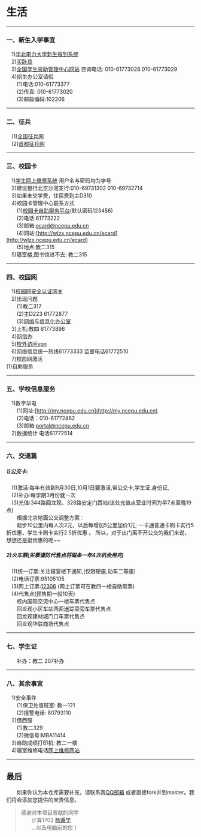 # 生活
---
### 一、新生入学事宜
&emsp;1)[华北电力大学新生报到系统](http://yingxin.ncepu.edu.cn)<br>
&emsp;2)[买卧具](http://www.ilecu.com)<br>
&emsp;3)[全国学生资助管理中心网站](http://www.xszz.cee.edu.cn)  咨询电话: 010-61773028  010-61773029<br>
&emsp;4)招生办公室请假<br>
&emsp;&emsp;(1)电话:010-61773377<br>
&emsp;&emsp;(2)传真: 010-61773020<br>
&emsp;&emsp;(3)邮政编码:102206<br>

---
### 二、征兵
&emsp;(1)[全国征兵网](http://www.gfbzb.gov.cn)<br>
&emsp;(2)[首都征兵网](http://www.bjzbb.com)<br>

---
### 三、校园卡
&emsp;1)[学生网上缴费系统](http://202.204.74.160:806/)   用户名与密码均为学号<br>
&emsp;2)建设银行北京沙河支行:010-69731302   010-69732714<br>
&emsp;3)如果未交学费，住宿费到主D310<br>
&emsp;4)校园卡管理中心联系方式<br>
&emsp;&emsp;(1)[校园卡自助服务平台](http://ecard.ncepu.edu.cn)(默认密码123456)<br>
&emsp;&emsp;(2)电话:61773222<br>
&emsp;&emsp;(3)邮箱:[ecard@ncepu.edu.cn](mailto:ecard@ncepu.edu.cn)<br>
&emsp;&emsp;(4)网站:[http://wlzx.ncepu.edu.cn/ecard](http://wlzx.ncepu.edu.cn/ecard) <br>
&emsp;&emsp;(5)地点:教二315<br>
&emsp;5)寝室楼,图书馆进不去: 教二315<br>

---
###  四、校园网
&emsp;1)[校园网安全认证网关](http://self.ncepu.edu.cn)<br>
&emsp;2)出现问题<br>
&emsp;&emsp;(1)教二317<br>
&emsp;&emsp;(2)主D223 61772877<br>
&emsp;&emsp;(3)[网络与信息化办公室](http://its.ncepu.edu.cn/index.htm)<br>
&emsp;3)上机:教四  61773896<br>
&emsp;4)[网信办](http://its.ncepu.edu.cn)<br>
&emsp;5)[校外访问vpn](https://vpn.ncepu.edu.cn)<br>
&emsp;6)网络信息统一热线61773333 监督电话61772510<br>
&emsp;7)校园网激活<br>
    (1)自助服务

---
### 五、学校信息服务
&emsp;1)数字华电<br>
&emsp;&emsp;(1)网址:[http://my.ncepu.edu.cn](http://my.ncepu.edu.cn)<br>
&emsp;&emsp;(2)电话：010-61772482<br>
&emsp;&emsp;(3)邮箱:[portal@ncepu.edu.cn](mailto:portal@ncepu.edu.cn)<br>
&emsp;2)数据统计  电话61772514<br>

---
### 六、交通篇
##### 1)公交卡:
&emsp;(1)激活:每年有效到9月30日,10月1日要激活,带公交卡,学生证,身份证,<br>
&emsp;(2)补办:每学期3月份就一次<br>
&emsp;(3)充值:344路回龙观、328路安定门西站(该处充值点营业时间为早7点至晚19点)<br>
&emsp;&emsp;根据北京地面公交调整方案：<br>
&emsp;&emsp;起步10公里内每人次2元，以后每增加5公里加价1元; 一卡通普通卡刷卡实行5折优惠，学生卡刷卡实行2.5折优惠 。
所以，对于出门离不开公交的我们来说，想想还是挺优惠的呢~~


##### 2)火车票(买票谨防代售点将磁条一年4次机会用完)
&emsp;(1)统一订票:关注寝室楼下通知,(仅限硬座,动车二等座)<br>
&emsp;(2)电话订票:95105105<br>
&emsp;(3)网上订票:[12306](http://www.12306.cn)  (网上订票可在教四一楼自助取票)<br>
&emsp;(4)代售点(预售期一般10天)<br>
&emsp;&emsp;校内国际交流中心一楼车票代售点<br>
&emsp;&emsp;回龙观小区车站西面迷踪菜旁车票代售点<br>
&emsp;&emsp;回龙观建材城门口车票代售点<br>
&emsp;&emsp;回龙观华联商场代售点<br>

---
### 七、学生证
&emsp;&emsp;补办：教二 207补办

---
### 八、其余事宜
&emsp;1)安全事件<br>
&emsp;&emsp;(1)保卫处值班室: 教一121<br>
&emsp;&emsp;(2)报警电话: 80793110<br>
&emsp;2)借西服<br>
&emsp;&emsp;(1)教二329<br>
&emsp;&emsp;(2)微信号:MBA11414<br>
&emsp;3)自助成绩打印机: 教二一楼<br>
&emsp;4)寝室维修电话[网上维修网站](http://hqit.ncepu.edu.cn)<br>

---
## 最后
&emsp;&emsp;如果你认为本仓库需要补充，请联系我[QQ邮箱](mailto:2252176220@qq.com) 或者直接fork并到master。我们将会添加您提供的宝贵信息。
> 感谢对本项目贡献的同学 <br>
&emsp;&emsp;计算1702 [杨秉学](https://github.com/Iammyself001) <br>
&emsp;&emsp;...以及电脑前的您！

